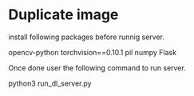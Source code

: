 # Duplicate image
install following packages before runnig server.

opencv-python
torchvision==0.10.1
pil
numpy
Flask

Once done user the following command to run server.

python3 run_dl_server.py 
